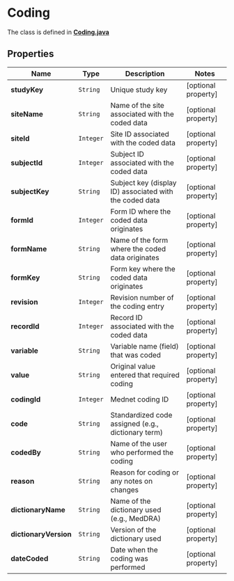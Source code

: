 

# Coding

The class is defined in **[Coding.java](../../src/main/java/org/openapitools/model/Coding.java)**

## Properties

Name | Type | Description | Notes
------------ | ------------- | ------------- | -------------
**studyKey** | `String` | Unique study key |  [optional property]
**siteName** | `String` | Name of the site associated with the coded data |  [optional property]
**siteId** | `Integer` | Site ID associated with the coded data |  [optional property]
**subjectId** | `Integer` | Subject ID associated with the coded data |  [optional property]
**subjectKey** | `String` | Subject key (display ID) associated with the coded data |  [optional property]
**formId** | `Integer` | Form ID where the coded data originates |  [optional property]
**formName** | `String` | Name of the form where the coded data originates |  [optional property]
**formKey** | `String` | Form key where the coded data originates |  [optional property]
**revision** | `Integer` | Revision number of the coding entry |  [optional property]
**recordId** | `Integer` | Record ID associated with the coded data |  [optional property]
**variable** | `String` | Variable name (field) that was coded |  [optional property]
**value** | `String` | Original value entered that required coding |  [optional property]
**codingId** | `Integer` | Mednet coding ID |  [optional property]
**code** | `String` | Standardized code assigned (e.g., dictionary term) |  [optional property]
**codedBy** | `String` | Name of the user who performed the coding |  [optional property]
**reason** | `String` | Reason for coding or any notes on changes |  [optional property]
**dictionaryName** | `String` | Name of the dictionary used (e.g., MedDRA) |  [optional property]
**dictionaryVersion** | `String` | Version of the dictionary used |  [optional property]
**dateCoded** | `String` | Date when the coding was performed |  [optional property]





















